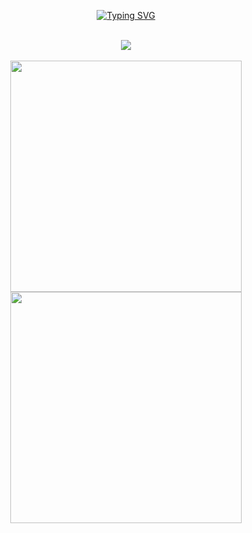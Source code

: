 
<p align="center">
<a href="https://git.io/typing-svg"><img src="https://readme-typing-svg.demolab.com?font=Fira+Code&pause=1000&color=3566E6&width=435&lines=%F0%9F%91%8B+Hi+there!+I'm+Lahiru+Udawththa;%F0%9F%8C%9F+I+love+building+software+that+solves+real-world+problems.;%F0%9F%92%A1+I'm+constantly+learning+and+exploring+new+technologies.;%F0%9F%9A%80+Let's+connect+and+collaborate+on+some+exciting+projects!;%F0%9F%93%AB+Reach+out+to+me+to+discuss+anything+tech-related!" alt="Typing SVG" />
</a>
</p>
<br>

<div align="center">
  <img src="https://activity-graph.herokuapp.com/graph?username=lahiruroot&theme=dracula&bg_color=00000000&color=878787&line=4c8ed9&point=00000000&area=true&hide_border=true"><br><br>
  <img width="370px" src="https://github-readme-stats.vercel.app/api?username=lahiruroot&custom_title=Lahiru's+Github+Stats&show_icons=true&hide_border=true&count_private=true&bg_color=00000000&title_color=58a6fe&text_color=878787&icon_color=58a6fe&cache_seconds=1800" />
  <img width="370px" src="https://github-readme-streak-stats.herokuapp.com/?user=lahiruroot&background=00000000&hide_border=true&stroke=878787&ring=4c8ed9&fire=4c8ed9&currStreakNum=878787&sideNums=878787&currStreakLabel=878787&sideLabels=878787&dates=878787" />
</div>
